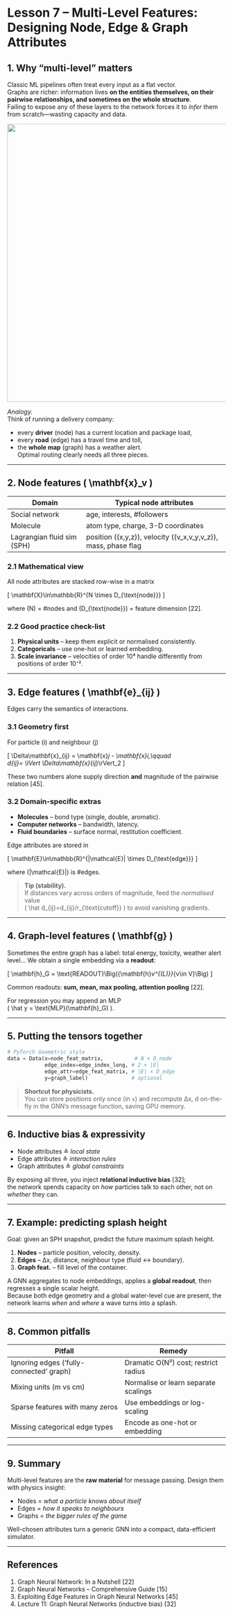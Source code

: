
# Lesson 7 – Multi-Level Features: Designing **Node**, **Edge** & **Graph** Attributes  

## 1. Why “multi-level” matters
Classic ML pipelines often treat every input as a flat vector.  
Graphs are richer: information lives **on the entities themselves, on their pairwise
relationships, and sometimes on the whole structure**.  
Failing to expose any of these layers to the network forces it to _infer_ them from
scratch—wasting capacity and data.

<img src="https://i.imgur.com/Xg47mZY.png" width="640"/>

*Analogy.*  
Think of running a delivery company:
* every **driver** (node) has a current location and package load,  
* every **road** (edge) has a travel time and toll,  
* the **whole map** (graph) has a weather alert.  
Optimal routing clearly needs all three pieces.

---

## 2. Node features \( \mathbf{x}_v \)

| Domain                    | Typical node attributes                           |
|---------------------------|---------------------------------------------------|
| Social network            | age, interests, #followers                        |
| Molecule                  | atom type, charge, 3-D coordinates                |
| Lagrangian fluid sim (SPH)| position \((x,y,z)\), velocity \((v_x,v_y,v_z)\), mass, phase flag |

### 2.1 Mathematical view  
All node attributes are stacked row-wise in a matrix  

\[
\mathbf{X}\in\mathbb{R}^{N \times D_{\text{node}}}
\]

where \(N\) = #nodes and \(D_{\text{node}}\) = feature dimension [22].

### 2.2 Good practice check-list  
1. **Physical units** – keep them explicit or normalised consistently.  
2. **Categoricals** – use one-hot or learned embedding.  
3. **Scale invariance** – velocities of order 10⁴ handle differently from positions of order 10⁻².

---

## 3. Edge features \( \mathbf{e}_{ij} \)

Edges carry the semantics of interactions.

### 3.1 Geometry first  
For particle \(i\) and neighbour \(j\)

\[
\Delta\mathbf{x}_{ij} = \mathbf{x}_j - \mathbf{x}_i,\qquad  
d_{ij}= \lVert \Delta\mathbf{x}_{ij}\rVert_2
\]

These two numbers alone supply direction **and** magnitude of the pairwise relation [45].

### 3.2 Domain-specific extras  
* **Molecules** – bond type (single, double, aromatic).  
* **Computer networks** – bandwidth, latency.  
* **Fluid boundaries** – surface normal, restitution coefficient.

Edge attributes are stored in  

\[
\mathbf{E}\in\mathbb{R}^{|\mathcal{E}| \times D_{\text{edge}}}
\]

where \(|\mathcal{E}|\) is #edges.

> **Tip (stability).**  
> If distances vary across orders of magnitude, feed the _normalised_ value  
> \( \hat d_{ij}=d_{ij}/r_{\text{cutoff}} \) to avoid vanishing gradients.

---

## 4. Graph-level features \( \mathbf{g} \)

Sometimes the entire graph has a label: total energy, toxicity, weather alert level…
We obtain a single embedding via a **readout**:

\[
\mathbf{h}_G = \text{READOUT}\Big(\{\mathbf{h}_v^{(L)}\}_{v\in V}\Big)
\]

Common readouts: **sum, mean, max pooling, attention pooling** [22].

For regression you may append an MLP  
\( \hat y = \text{MLP}(\mathbf{h}_G) \).

---

## 5. Putting the tensors together

```python
# PyTorch Geometric style
data = Data(x=node_feat_matrix,          # N × D_node
            edge_index=edge_index_long, # 2 × |E|
            edge_attr=edge_feat_matrix, # |E| × D_edge
            y=graph_label)              # optional
```

> **Shortcut for physicists.**  
> You can store positions only once (in `x`) and recompute Δx, d on-the-fly in
> the GNN’s message function, saving GPU memory.

---

## 6. Inductive bias & expressivity

* Node attributes ≙ _local state_  
* Edge attributes ≙ _interaction rules_  
* Graph attributes ≙ _global constraints_

By exposing all three, you inject **relational inductive bias** [32];  
the network spends capacity on _how_ particles
talk to each other, not on _whether_ they can.

---

## 7. Example: predicting splash height

Goal: given an SPH snapshot, predict the future maximum splash height.

1. **Nodes** – particle position, velocity, density.  
2. **Edges** – Δx, distance, neighbour type (fluid ↔ boundary).  
3. **Graph feat.** – fill level of the container.

A GNN aggregates to node embeddings, applies a **global readout**, then
regresses a single scalar height.  
Because both edge geometry and a global water-level cue are present, the
network learns _when_ and _where_ a wave turns into a splash.

---

## 8. Common pitfalls

| Pitfall                                  | Remedy |
|------------------------------------------|--------|
| Ignoring edges (‘fully-connected’ graph) | Dramatic O(N²) cost; restrict radius |
| Mixing units (m vs cm)                   | Normalise or learn separate scalings |
| Sparse features with many zeros          | Use embeddings or log-scaling         |
| Missing categorical edge types           | Encode as one-hot or embedding        |

---

## 9. Summary

Multi-level features are the **raw material** for message passing.
Design them with physics insight:

* Nodes = _what a particle knows about itself_  
* Edges = _how it speaks to neighbours_  
* Graphs = _the bigger rules of the game_

Well-chosen attributes turn a generic GNN into a
compact, data-efficient simulator.

---

## References

1. Graph Neural Network: In a Nutshell&nbsp;[22]  
2. Graph Neural Networks – Comprehensive Guide&nbsp;[15]  
3. Exploiting Edge Features in Graph Neural Networks&nbsp;[45]  
4. Lecture 11: Graph Neural Networks (inductive bias)&nbsp;[32]
